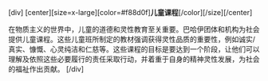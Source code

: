 [div]
[center][size=x-large][color=#f88d0f]**儿童课程**[/color][/size][/center]

​在物质主义的世界中，儿童的道德和灵性教育至关重要。巴哈伊团体和机构为社会提供儿童课程。这些儿童班所制定的教材强调获得灵性品质的重要性，例如诚实/真实、慷慨、心灵纯洁和仁慈等。这些课程的目标是要达到一个阶段，让他们可以理解及依照这些必要履行的责任采取行动，并着重于自身的精神灵性发展，为社会的福祉作出贡献。
[/div]
